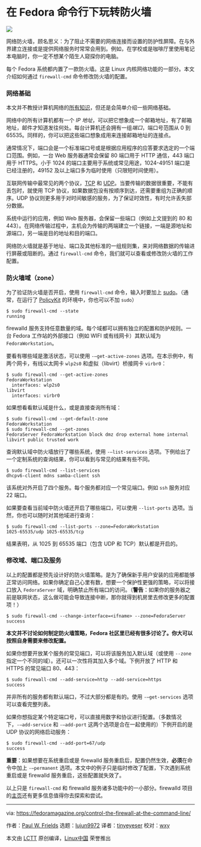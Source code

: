 [#]: collector: "lujun9972"
[#]: translator: "tinyeyeser"
[#]: reviewer: "wxy"
[#]: publisher: "wxy"
[#]: url: "https://linux.cn/article-12103-1.html"
[#]: subject: "Control the firewall at the command line"
[#]: via: "https://fedoramagazine.org/control-the-firewall-at-the-command-line/"
[#]: author: "Paul W. Frields https://fedoramagazine.org/author/pfrields/"

在 Fedora 命令行下玩转防火墙
======

![](https://img.linux.net.cn/data/attachment/album/202004/12/123040ghxuicphyhsoppch.jpg)

网络防火墙，顾名思义：为了阻止不需要的网络连接而设置的防护性屏障。在与外界建立连接或是提供网络服务时常常会用到。例如，在学校或是咖啡厅里使用笔记本电脑时，你一定不想某个陌生人窥探你的电脑。

每个 Fedora 系统都内置了一款防火墙。这是 Linux 内核网络功能的一部分。本文介绍如何通过 `firewall-cmd` 命令修改防火墙的配置。

### 网络基础

本文并不教授计算机网络的[所有知识][2]，但还是会简单介绍一些网络基础。

网络中的所有计算机都有一个 *IP 地址*，可以把它想象成一个邮箱地址，有了邮箱地址，邮件才知道发往何处。每台计算机还会拥有一组*端口*，端口号范围从 0 到 65535。同样的，你可以把这些端口想象成用来连接邮箱地址的连接点。

通常情况下，端口会是一个标准端口号或是根据应用程序的应答要求选定的一个端口范围。例如，一台 Web 服务器通常会保留 80 端口用于 HTTP 通信，443 端口用于 HTTPS。小于 1024 的端口主要用于系统或常见用途，1024-49151 端口是已经注册的，49152 及以上端口多为临时使用（只限短时间使用）。

互联网传输中最常见的两个协议，[TCP][4] 和 [UDP][5]。当要传输的数据很重要，不能有丢包时，就使用 TCP 协议，如果数据包没有按顺序到达，还需要重组为正确的顺序。UDP 协议则更多用于对时间敏感的服务，为了保证时效性，有时允许丢失部分数据。

系统中运行的应用，例如 Web 服务器，会保留一些端口（例如上文提到的 80 和 443）。在网络传输过程中，主机会为传输的两端建立一个链接，一端是源地址和源端口，另一端是目的地址和目的端口。

网络防火墙就是基于地址、端口及其他标准的一组规则集，来对网络数据的传输进行屏蔽或阻断的。通过  `firewall-cmd` 命令，我们就可以查看或修改防火墙的工作配置。

### 防火墙域（zone）

为了验证防火墙是否开启，使用 `firewall-cmd` 命令，输入时要加上 [sudo](https://fedoramagazine.org/howto-use-sudo/)。（通常，在运行了 [PolicyKit](https://en.wikipedia.org/wiki/Polkit) 的环境中，你也可以不加 `sudo`）

```
$ sudo firewall-cmd --state
running
```

firewalld 服务支持任意数量的域。每个域都可以拥有独立的配置和防护规则。一台 Fedora 工作站的外部接口（例如 WIFI 或有线网卡）其默认域为 `FedoraWorkstation`。

要看有哪些域是激活状态，可以使用 `-–get-active-zones` 选项。在本示例中，有两个网卡，有线以太网卡 `wlp2s0` 和虚拟（libvirt）桥接网卡 `virbr0`：

```
$ sudo firewall-cmd --get-active-zones
FedoraWorkstation
  interfaces: wlp2s0
libvirt
  interfaces: virbr0
```

如果想看看默认域是什么，或是直接查询所有域：

```
$ sudo firewall-cmd --get-default-zone
FedoraWorkstation
$ sudo firewall-cmd --get-zones
FedoraServer FedoraWorkstation block dmz drop external home internal libvirt public trusted work
```

查询默认域中防火墙放行了哪些系统，使用 `-–list-services` 选项。下例给出了一个定制系统的查询结果，你可以看到与常见的结果有些不同。

```
$ sudo firewall-cmd --list-services
dhcpv6-client mdns samba-client ssh
```

该系统对外开启了四个服务。每个服务都对应一个常见端口。例如 `ssh` 服务对应 22 端口。

如果要查看当前域中防火墙还开启了哪些端口，可以使用 `--list-ports` 选项。当然，你也可以随时对其他域进行查询：

```
$ sudo firewall-cmd --list-ports --zone=FedoraWorkstation
1025-65535/udp 1025-65535/tcp
```

结果表明，从 1025 到 65535 端口（包含 UDP 和 TCP）默认都是开启的。

### 修改域、端口及服务

以上的配置都是预先设计好的防火墙策略。是为了确保新手用户安装的应用都能够正常访问网络。如果你确定自己心里有数，想要一个保护性更强的策略，可以将接口放入 `FedoraServer` 域，明确禁止所有端口的访问。（**警告**：如果你的服务器之前是联网状态，这么做可能会导致连接中断，那你就得到机房里去修改更多的配置项！）

```
$ sudo firewall-cmd --change-interface=<ifname> --zone=FedoraServer
success
```

**本文并不讨论如何制定防火墙策略，Fedora 社区里已经有很多讨论了。你大可以按照自身需要来修改配置。**

如果你想要开放某个服务的常见端口，可以将该服务加入默认域（或使用 `--zone` 指定一个不同的域）。还可以一次性将其加入多个域。下例开放了 HTTP 和 HTTPS 的常见端口 80、443：

```
$ sudo firewall-cmd --add-service=http --add-service=https
success
```

并非所有的服务都有默认端口，不过大部分都是有的。使用  `-–get-services` 选项可以查看完整列表。

如果你想指定某个特定端口号，可以直接用数字和协议进行配置。（多数情况下，`-–add-service` 和 `-–add-port` 这两个选项是合在一起使用的）下例开启的是 UDP 协议的网络启动服务：

```
$ sudo firewall-cmd --add-port=67/udp
success
```

**重要**：如果想要在系统重启或是 firewalld 服务重启后，配置仍然生效，**必须**在命令中加上 `-–permanent` 选项。本文中的例子只是临时修改了配置，下次遇到系统重启或是 firewalld 服务重启，这些配置就失效了。

以上只是 `firewall-cmd` 和 firewalld 服务诸多功能中的一小部分。firewalld 项目的[主页][8]还有更多信息值得你去探索和尝试。

--------------------------------------------------------------------------------

via: https://fedoramagazine.org/control-the-firewall-at-the-command-line/

作者：[Paul W. Frields][a]
选题：[lujun9972][b]
译者：[tinyeyeser](https://github.com/tinyeyeser)
校对：[wxy](https://github.com/wxy)

本文由 [LCTT](https://github.com/LCTT/TranslateProject) 原创编译，[Linux中国](https://linux.cn/) 荣誉推出

[a]: https://fedoramagazine.org/author/pfrields/
[b]: https://github.com/lujun9972
[1]: https://fedoramagazine.org/wp-content/uploads/2020/03/firewall-cmd-816x345.jpg
[2]: https://en.wikipedia.org/wiki/Portal:Internet
[3]: https://en.wikipedia.org/wiki/List_of_TCP_and_UDP_port_numbers
[4]: https://en.wikipedia.org/wiki/Transmission_Control_Protocol
[5]: https://en.wikipedia.org/wiki/User_Datagram_Protocol
[6]: https://fedoramagazine.org/howto-use-sudo/
[7]: https://en.wikipedia.org/wiki/Polkit
[8]: https://firewalld.org/
[9]: https://unsplash.com/@jakobustrop?utm_source=unsplash&utm_medium=referral&utm_content=creditCopyText
[10]: https://unsplash.com/s/photos/brick-wall?utm_source=unsplash&utm_medium=referral&utm_content=creditCopyText

